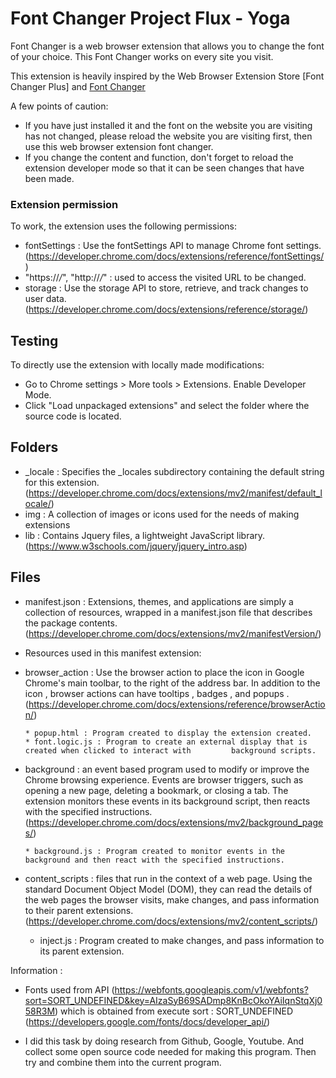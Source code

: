 # Font Changer Project Flux - Yoga

Font Changer is a web browser extension that allows you to change the font of your choice.
This Font Changer works on every site you visit.

This extension is heavily inspired by the Web Browser Extension Store [Font Changer Plus] and [Font Changer](www.fontsly.com)

A few points of caution:

- If you have just installed it and the font on the website you are visiting has not changed, please reload the website you are visiting first, then use this web browser extension font changer.
- If you change the content and function, don't forget to reload the extension developer mode so that it can be seen
  changes that have been made.

### Extension permission

To work, the extension uses the following permissions:

- fontSettings : Use the fontSettings API to manage Chrome font settings. (https://developer.chrome.com/docs/extensions/reference/fontSettings/)
- "https://_/_", "http://_/_" : used to access the visited URL to be changed.
- storage : Use the storage API to store, retrieve, and track changes to user data. (https://developer.chrome.com/docs/extensions/reference/storage/)

## Testing

To directly use the extension with locally made modifications:

- Go to Chrome settings > More tools > Extensions. Enable Developer Mode.
- Click "Load unpackaged extensions" and select the folder where the source code is located.

## Folders

- \_locale : Specifies the \_locales subdirectory containing the default string for this extension. (https://developer.chrome.com/docs/extensions/mv2/manifest/default_locale/)
- img : A collection of images or icons used for the needs of making extensions
- lib : Contains Jquery files, a lightweight JavaScript library. (https://www.w3schools.com/jquery/jquery_intro.asp)

## Files

- manifest.json : Extensions, themes, and applications are simply a collection of resources, wrapped in a manifest.json file that describes the package contents. (https://developer.chrome.com/docs/extensions/mv2/manifestVersion/)

* Resources used in this manifest extension:

* browser_action : Use the browser action to place the icon in Google Chrome's main toolbar, to the right of the address bar. In addition to the icon , browser actions can have tooltips , badges , and popups .
  (https://developer.chrome.com/docs/extensions/reference/browserAction/)

      * popup.html : Program created to display the extension created.
      * font.logic.js : Program to create an external display that is created when clicked to interact with 		background scripts.

* background : an event based program used to modify or improve the Chrome browsing experience. Events are browser triggers, such as opening a new page, deleting a bookmark, or closing a tab. The extension monitors these events in its background script, then reacts with the specified instructions.
  (https://developer.chrome.com/docs/extensions/mv2/background_pages/)

      * background.js : Program created to monitor events in the background and then react with the specified instructions.

* content_scripts : files that run in the context of a web page. Using the standard Document Object Model (DOM), they can read the details of the web pages the browser visits, make changes, and pass information to their parent extensions. (https://developer.chrome.com/docs/extensions/mv2/content_scripts/)

  - inject.js : Program created to make changes, and pass information to its parent extension.

Information :

- Fonts used from API (https://webfonts.googleapis.com/v1/webfonts?sort=SORT_UNDEFINED&key=AIzaSyB69SADmp8KnBcOkoYAiIqnStqXj058R3M)
  which is obtained from execute sort : SORT_UNDEFINED (https://developers.google.com/fonts/docs/developer_api/)

- I did this task by doing research from Github, Google, Youtube. And collect some open source code needed for making this program. Then try and combine them into the current program.
